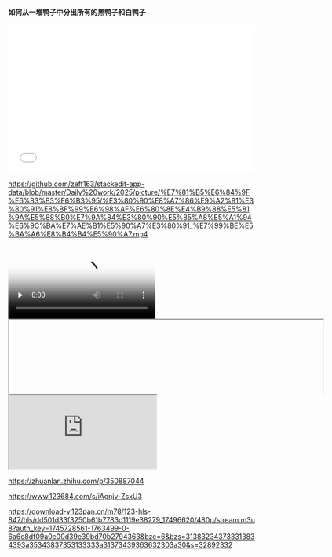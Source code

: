 #### 如何从一堆鸭子中分出所有的黑鸭子和白鸭子  

<iframe src="//player.bilibili.com/player.html?isOutside=true&aid=704379399&bvid=BV1Jm4y1G7ag&cid=1291656291&p=1" scrolling="no" border="0" frameborder="no" framespacing="0" allowfullscreen="true" width=500 height=300></iframe>

https://github.com/zeff163/stackedit-app-data/blob/master/Daily%20work/2025/picture/%E7%81%B5%E6%84%9F%E6%83%B3%E6%B3%95/%E3%80%90%E8%A7%86%E9%A2%91%E3%80%91%E8%BF%99%E6%98%AF%E6%80%8E%E4%B9%88%E5%81%9A%E5%88%B0%E7%9A%84%E3%80%90%E5%85%A8%E5%A1%94%E6%9C%BA%E7%AE%B1%E5%90%A7%E3%80%91_%E7%99%BE%E5%BA%A6%E8%B4%B4%E5%90%A7.mp4


<video id="video" controls="" preload="none" poster="封面">
      <source id="mp4" src="mp4格式视频" type="video/mp4">
   
</video>
<iframe 
  width="640" 
  height
<video id="video" controls="" width="360" 
 0">
  <source src="https://github.com/zeff163/stackedit-app-data/raw/master/Daily%20work/2025/picture/%E7%81%B5%E6%84%9F%E6%83%B3%E6%B3%95/%E3%80%90%E8%A7%86%E9%A2%91%E3%80%91%E8%BF%99%E6%98%AF%E6%80%8E%E4%B9%88%E5%81%9A%E5%88%B0%E7%9A%84%E3%80%90%E5%85%A8%E5%A1%94%E6%9C%BA%E7%AE%B1%E5%90%A7%E3%80%91_%E7%99%BE%E5%BA%A6%E8%B4%B4%E5%90%A7.mp4" 
  frameborder="0" 
  allow="accelerometer; autoplay; encrypted-media; gyroscope" 
  allowfullscreen>
</iframe>



<iframe 
src="https://www.123684.com/s/iAgnjv-UsxU3 type="video/mp4">
</video>


<iframe 
src="https://123pan.cn/m78/123-hls-847/hls/dd501d33f3250b61b7783d1119e38279_17496620/480p/stream.m3u8?auth_key=1745728561-1763499-0-6a6c8df09a0c00d39e39bd70b2794363&bzc=6&bzs=313832343733313834393a35343837353133333a31373439363632303a30&s=32892332" 
scrolling="no" 
border="0" 
frameborder="no" 
framespacing="0" 
allowfullscreen="true" 
height=300 
width=450> 
</iframe>

https://zhuanlan.zhihu.com/p/350887044


https://www.123684.com/s/iAgnjv-ZsxU3

https://download-v.123pan.cn/m78/123-hls-847/hls/dd501d33f3250b61b7783d1119e38279_17496620/480p/stream.m3u8?auth_key=1745728561-1763499-0-6a6c8df09a0c00d39e39bd70b2794363&bzc=6&bzs=313832343733313834393a35343837353133333a31373439363632303a30&s=32892332
<!--stackedit_data:
eyJoaXN0b3J5IjpbNzM3NTczODgwLC03MzU4NTc4MjAsMjExMj
cwMjQyMCwtMTIzMjc2MjI3NCwyMTAwNTIzNzkyLDE5MzA2MDQx
MzgsMTY0NjIzNzE0Ml19
-->